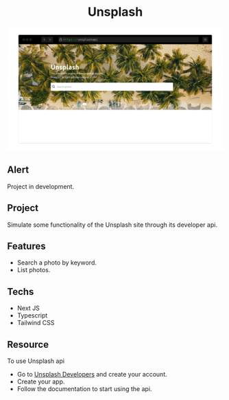<h1 align="center">Unsplash</h1>

<img src="./.github/layout.png" alt="layout preview"/>

## Alert

Project in development.

## Project

Simulate some functionality of the Unsplash site through its developer api.

## Features

- Search a photo by keyword.
- List photos.

## Techs

- Next JS
- Typescript
- Tailwind CSS

## Resource

To use Unsplash api

- Go to [Unsplash Developers](https://unsplash.com/developers) and create your account.
- Create your app.
- Follow the documentation to start using the api.
